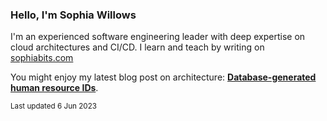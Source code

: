 ### Hello, I'm Sophia Willows

I'm an experienced software engineering leader with deep expertise on cloud architectures and CI/CD. I learn and teach by writing on [sophiabits.com](https://sophiabits.com/blog)

You might enjoy my latest blog post on architecture: **[Database-generated human resource IDs](https://sophiabits.com/blog/database-generated-human-resource-ids)**.

<sub>Last updated 6 Jun 2023</sub>
